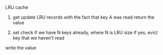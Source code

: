 LRU cache

1. get
update LRU records with the fact that key A was read
return the value

2. set
check if we have N keys already, where N is LRU size
if yes, evict key that we haven't read

write the value

